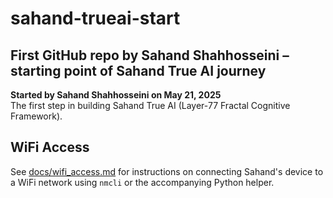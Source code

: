 # sahand-trueai-start
First GitHub repo by Sahand Shahhosseini – starting point of Sahand True AI journey
---

**Started by Sahand Shahhosseini on May 21, 2025**  
The first step in building Sahand True AI (Layer-77 Fractal Cognitive Framework).

## WiFi Access
See [docs/wifi_access.md](docs/wifi_access.md) for instructions on connecting Sahand's device to a WiFi network using `nmcli` or the accompanying Python helper.
